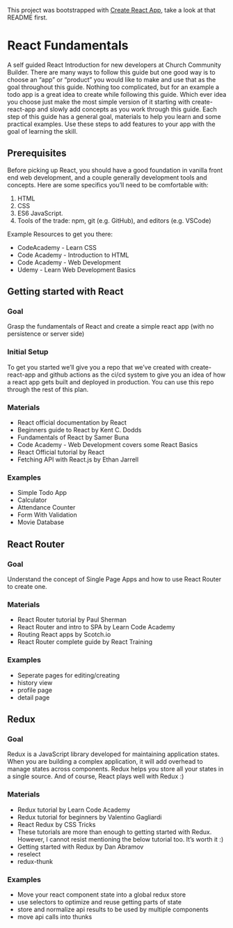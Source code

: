 This project was bootstrapped with [Create React App](https://github.com/facebook/create-react-app), take a look at that README first.

# React Fundamentals

A self guided React Introduction for new developers at Church Community Builder. There are many ways to follow this guide but one good way is to choose an “app” or “product” you would like to make and use that as the goal throughout this guide. Nothing too complicated, but for an example a todo app is a great idea to create while following this guide. Which ever idea you choose just make the most simple version of it starting with create-react-app and slowly add concepts as you work through this guide. Each step of this guide has a general goal, materials to help you learn and some practical examples. Use these steps to add features to your app with the goal of learning the skill.

## Prerequisites
Before picking up React, you should have a good foundation in vanilla front end web development, and a couple generally development tools and concepts.   Here are some specifics you’ll need to be comfortable with:

1. HTML
2. CSS
3. ES6 JavaScript.
4. Tools of the trade:  npm, git (e.g. GitHub), and editors (e.g. VSCode)

Example Resources to get you there:

- CodeAcademy - Learn CSS
- Code Academy - Introduction to HTML
- Code Academy - Web Development
- Udemy - Learn Web Development Basics

## Getting started with React

### Goal
Grasp the fundamentals of React and create a simple react app (with no persistence or server side)

### Initial Setup
To get you started we’ll give you a repo that we’ve created with create-react-app and github actions as the ci/cd system to give you an idea of how a react app gets built and deployed in production. You can use this repo through the rest of this plan.

### Materials
- React official documentation by React
- Beginners guide to React by Kent C. Dodds
- Fundamentals of React by Samer Buna
- Code Academy - Web Development covers some React Basics
- React Official tutorial by React
- Fetching API with React.js by Ethan Jarrell

### Examples
- Simple Todo App
- Calculator
- Attendance Counter
- Form With Validation
- Movie Database

## React Router

### Goal
Understand the concept of Single Page Apps and how to use React Router to create one.

### Materials
- React Router tutorial by Paul Sherman
- React Router and intro to SPA by Learn Code Academy
- Routing React apps by Scotch.io
- React Router complete guide by React Training


### Examples
- Seperate pages for editing/creating
- history view
- profile page
- detail page

## Redux

### Goal
Redux is a JavaScript library developed for maintaining application states. When you are building a complex application, it will add overhead to manage states across components. Redux helps you store all your states in a single source. And of course, React plays well with Redux :)

### Materials
- Redux tutorial by Learn Code Academy
- Redux tutorial for beginners by Valentino Gagliardi
- React Redux by CSS Tricks
- These tutorials are more than enough to getting started with Redux. However, I cannot resist mentioning the below tutorial too. It’s worth it :)
- Getting started with Redux by Dan Abramov
- reselect
- redux-thunk

### Examples
- Move your react component state into a global redux store
- use selectors to optimize and reuse getting parts of state
- store and normalize api results to be used by multiple components
- move api calls into thunks
